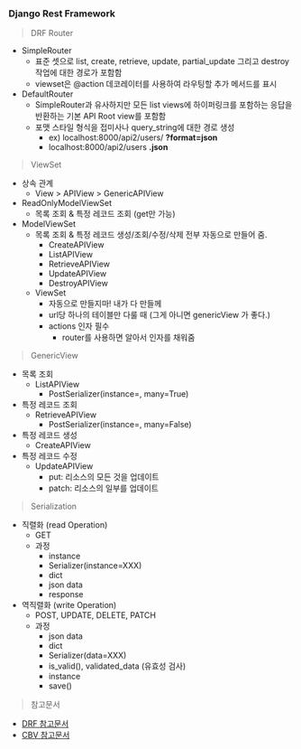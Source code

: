 ### Django Rest Framework

>  DRF Router
- SimpleRouter
  - 표준 셋으로 list, create, retrieve, update, partial_update 그리고 destroy 작업에 대한 경로가 포함함
  - viewset은 @action 데코레이터를 사용하여 라우팅할 추가 메서드를 표시
- DefaultRouter
  - SimpleRouter과 유사하지만 모든 list views에 하이퍼링크를 포함하는 응답을 반환하는 기본 API Root view를 포함함
  - 포맷 스타일 형식을 접미사나 query_string에 대한 경로 생성
    - ex) localhost:8000/api2/users/ **?format=json**
    - localhost:8000/api2/users **.json**

> ViewSet
- 상속 관계
  - View > APIView > GenericAPIView
- ReadOnlyModelViewSet
  - 목록 조회 & 특정 레코드 조회 (get만 가능)
- ModelViewSet
  - 목록 조회 & 특정 레코드 생성/조회/수정/삭제 전부 자동으로 만들어 줌.
    - CreateAPIView
    - ListAPIView
    - RetrieveAPIView
    - UpdateAPIView
    - DestroyAPIView
  - ViewSet
    - 자동으로 만들지마! 내가 다 만들께
    - url당 하나의 테이블만 다룰 때 (그게 아니면 genericView 가 좋다.)
    - actions 인자 필수
      - router를 사용하면 알아서 인자를 채워줌

> GenericView
- 목록 조회
  - ListAPIView
    - PostSerializer(instance=, many=True)
- 특정 레코드 조회
  - RetrieveAPIView
    - PostSerializer(instance=, many=False)
- 특정 레코드 생성
  - CreateAPIView
- 특정 레코드 수정
  - UpdateAPIView
    - put: 리소스의 모든 것을 업데이트
    - patch: 리소스의 일부를 업데이트

> Serialization
- 직렬화 (read Operation)
  - GET
  - 과정
    - instance
    - Serializer(instance=XXX)
    - dict
    - json data
    - response
- 역직렬화 (write Operation)
  - POST, UPDATE, DELETE, PATCH
  - 과정
    - json data
    - dict
    - Serializer(data=XXX)
    - is_valid(), validated_data (유효성 검사)
    - instance
    - save()

> 참고문서
- [DRF 참고문서](https://www.cdrf.co/)
- [CBV 참고문서](https://ccbv.co.uk/)
